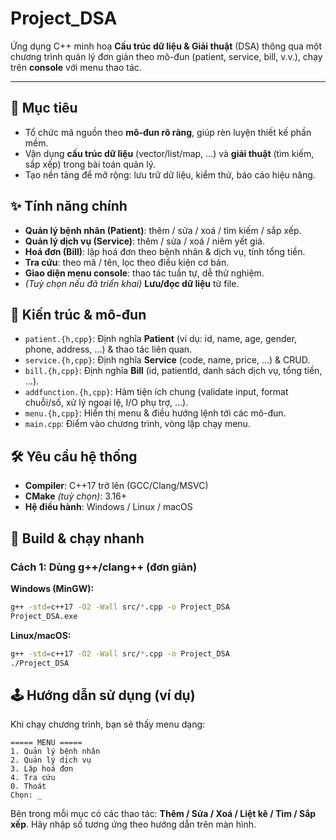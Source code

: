 # Project\_DSA

Ứng dụng C++ minh hoạ **Cấu trúc dữ liệu & Giải thuật** (DSA) thông qua một chương trình quản lý đơn giản theo mô-đun (patient, service, bill, v.v.), chạy trên **console** với menu thao tác.

---

## 🎯 Mục tiêu

* Tổ chức mã nguồn theo **mô-đun rõ ràng**, giúp rèn luyện thiết kế phần mềm.
* Vận dụng **cấu trúc dữ liệu** (vector/list/map, …) và **giải thuật** (tìm kiếm, sắp xếp) trong bài toán quản lý.
* Tạo nền tảng để mở rộng: lưu trữ dữ liệu, kiểm thử, báo cáo hiệu năng.

## ✨ Tính năng chính

* **Quản lý bệnh nhân (Patient)**: thêm / sửa / xoá / tìm kiếm / sắp xếp.
* **Quản lý dịch vụ (Service)**: thêm / sửa / xoá / niêm yết giá.
* **Hoá đơn (Bill)**: lập hoá đơn theo bệnh nhân & dịch vụ, tính tổng tiền.
* **Tra cứu**: theo mã / tên, lọc theo điều kiện cơ bản.
* **Giao diện menu console**: thao tác tuần tự, dễ thử nghiệm.
* *(Tuỳ chọn nếu đã triển khai)* **Lưu/đọc dữ liệu** từ file.

## 🧱 Kiến trúc & mô-đun

* `patient.{h,cpp}`: Định nghĩa **Patient** (ví dụ: id, name, age, gender, phone, address, …) & thao tác liên quan.
* `service.{h,cpp}`: Định nghĩa **Service** (code, name, price, …) & CRUD.
* `bill.{h,cpp}`: Định nghĩa **Bill** (id, patientId, danh sách dịch vụ, tổng tiền, …).
* `addfunction.{h,cpp}`: Hàm tiện ích chung (validate input, format chuỗi/số, xử lý ngoại lệ, I/O phụ trợ, …).
* `menu.{h,cpp}`: Hiển thị menu & điều hướng lệnh tới các mô-đun.
* `main.cpp`: Điểm vào chương trình, vòng lặp chạy menu.

## 🛠️ Yêu cầu hệ thống

* **Compiler**: C++17 trở lên (GCC/Clang/MSVC)
* **CMake** *(tuỳ chọn)*: 3.16+
* **Hệ điều hành**: Windows / Linux / macOS

## 🚀 Build & chạy nhanh

### Cách 1: Dùng g++/clang++ (đơn giản)

**Windows (MinGW):**

```bash
g++ -std=c++17 -O2 -Wall src/*.cpp -o Project_DSA
Project_DSA.exe
```

**Linux/macOS:**

```bash
g++ -std=c++17 -O2 -Wall src/*.cpp -o Project_DSA
./Project_DSA
```

## 🕹️ Hướng dẫn sử dụng (ví dụ)

Khi chạy chương trình, bạn sẽ thấy menu dạng:

```
===== MENU =====
1. Quản lý bệnh nhân
2. Quản lý dịch vụ
3. Lập hoá đơn
4. Tra cứu
0. Thoát
Chọn: _
```

Bên trong mỗi mục có các thao tác: **Thêm / Sửa / Xoá / Liệt kê / Tìm / Sắp xếp**. Hãy nhập số tương ứng theo hướng dẫn trên màn hình.
